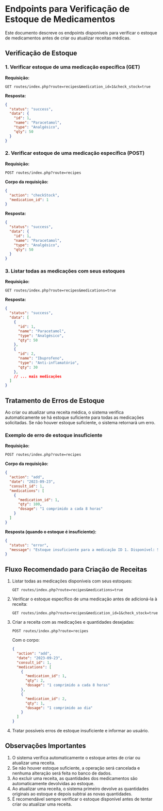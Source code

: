 # Endpoints para Verificação de Estoque de Medicamentos

Este documento descreve os endpoints disponíveis para verificar o estoque de medicamentos antes de criar ou atualizar receitas médicas.

## Verificação de Estoque

### 1. Verificar estoque de uma medicação específica (GET)

**Requisição:**
```
GET routes/index.php?route=recipes&medication_id=1&check_stock=true
```

**Resposta:**
```json
{
  "status": "success",
  "data": {
    "id": 1,
    "name": "Paracetamol",
    "type": "Analgésico",
    "qty": 50
  }
}
```

### 2. Verificar estoque de uma medicação específica (POST)

**Requisição:**
```
POST routes/index.php?route=recipes
```

**Corpo da requisição:**
```json
{
  "action": "checkStock",
  "medication_id": 1
}
```

**Resposta:**
```json
{
  "status": "success",
  "data": {
    "id": 1,
    "name": "Paracetamol",
    "type": "Analgésico",
    "qty": 50
  }
}
```

### 3. Listar todas as medicações com seus estoques

**Requisição:**
```
GET routes/index.php?route=recipes&medications=true
```

**Resposta:**
```json
{
  "status": "success",
  "data": [
    {
      "id": 1,
      "name": "Paracetamol",
      "type": "Analgésico",
      "qty": 50
    },
    {
      "id": 2,
      "name": "Ibuprofeno",
      "type": "Anti-inflamatório",
      "qty": 30
    },
    // ... mais medicações
  ]
}
```

## Tratamento de Erros de Estoque

Ao criar ou atualizar uma receita médica, o sistema verifica automaticamente se há estoque suficiente para todas as medicações solicitadas. Se não houver estoque suficiente, o sistema retornará um erro.

### Exemplo de erro de estoque insuficiente

**Requisição:**
```
POST routes/index.php?route=recipes
```

**Corpo da requisição:**
```json
{
  "action": "add",
  "date": "2023-09-23",
  "consult_id": 1,
  "medications": [
    {
      "medication_id": 1,
      "qty": 100,
      "dosage": "1 comprimido a cada 8 horas"
    }
  ]
}
```

**Resposta (quando o estoque é insuficiente):**
```json
{
  "status": "error",
  "message": "Estoque insuficiente para a medicação ID 1. Disponível: 50, Solicitado: 100"
}
```

## Fluxo Recomendado para Criação de Receitas

1. Listar todas as medicações disponíveis com seus estoques:
   ```
   GET routes/index.php?route=recipes&medications=true
   ```

2. Verificar o estoque específico de uma medicação antes de adicioná-la à receita:
   ```
   GET routes/index.php?route=recipes&medication_id=1&check_stock=true
   ```

3. Criar a receita com as medicações e quantidades desejadas:
   ```
   POST routes/index.php?route=recipes
   ```
   Com o corpo:
   ```json
   {
     "action": "add",
     "date": "2023-09-23",
     "consult_id": 1,
     "medications": [
       {
         "medication_id": 1,
         "qty": 2,
         "dosage": "1 comprimido a cada 8 horas"
       },
       {
         "medication_id": 2,
         "qty": 1,
         "dosage": "1 comprimido ao dia"
       }
     ]
   }
   ```

4. Tratar possíveis erros de estoque insuficiente e informar ao usuário.

## Observações Importantes

1. O sistema verifica automaticamente o estoque antes de criar ou atualizar uma receita.
2. Se não houver estoque suficiente, a operação será cancelada e nenhuma alteração será feita no banco de dados.
3. Ao excluir uma receita, as quantidades dos medicamentos são automaticamente devolvidas ao estoque.
4. Ao atualizar uma receita, o sistema primeiro devolve as quantidades originais ao estoque e depois subtrai as novas quantidades.
5. É recomendável sempre verificar o estoque disponível antes de tentar criar ou atualizar uma receita.
